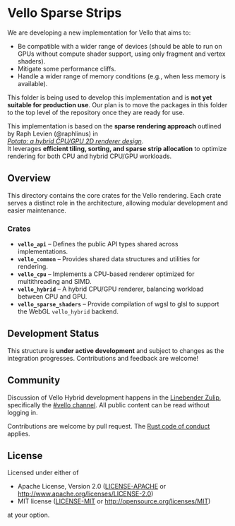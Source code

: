 # Vello Sparse Strips

We are developing a new implementation for Vello that aims to:

- Be compatible with a wider range of devices (should be able to run on GPUs without compute shader support, using only fragment and vertex shaders).
- Mitigate some performance cliffs.
- Handle a wider range of memory conditions (e.g., when less memory is available).

This folder is being used to develop this implementation and is **not yet suitable for production use**. Our plan is to move the packages in this folder to the top level of the repository once they are ready for use.

This implementation is based on the **sparse rendering approach** outlined by Raph Levien (@raphlinus) in  
[*Potato: a hybrid CPU/GPU 2D renderer design*](https://docs.google.com/document/d/1gEqf7ehTzd89Djf_VpkL0B_Fb15e0w5fuv_UzyacAPU/edit).  
It leverages **efficient tiling, sorting, and sparse strip allocation** to optimize rendering for both CPU and hybrid CPU/GPU workloads.

## Overview

This directory contains the core crates for the Vello rendering. Each crate serves a distinct role in the architecture, allowing modular development and easier maintenance.

### Crates

- **`vello_api`** – Defines the public API types shared across implementations.
- **`vello_common`** – Provides shared data structures and utilities for rendering.
- **`vello_cpu`** – Implements a CPU-based renderer optimized for multithreading and SIMD.
- **`vello_hybrid`** – A hybrid CPU/GPU renderer, balancing workload between CPU and GPU.
- **`vello_sparse_shaders`** – Provide compilation of wgsl to glsl to support the WebGL `vello_hybrid` backend.

## Development Status

This structure is **under active development** and subject to changes as the integration progresses. Contributions and feedback are welcome!

## Community

Discussion of Vello Hybrid development happens in the [Linebender Zulip](https://xi.zulipchat.com/), specifically the [#vello channel](https://xi.zulipchat.com/#narrow/channel/197075-vello).
All public content can be read without logging in.

Contributions are welcome by pull request.
The [Rust code of conduct] applies.

## License

Licensed under either of

- Apache License, Version 2.0 ([LICENSE-APACHE](LICENSE-APACHE) or <http://www.apache.org/licenses/LICENSE-2.0>)
- MIT license ([LICENSE-MIT](LICENSE-MIT) or <http://opensource.org/licenses/MIT>)

at your option.

[Rust code of conduct]: https://www.rust-lang.org/policies/code-of-conduct

